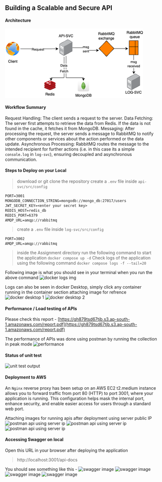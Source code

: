 ## Building a Scalable and Secure API
 #### Architecture
 ![Architecture](screenshots/arch.png)
 
#### Workflow Summary
Request Handling: The client sends a request to the server.
Data Fetching: The server first attempts to retrieve the data from Redis. If the data is not found in the cache, it fetches it from MongoDB.
Messaging: After processing the request, the server sends a message to RabbitMQ to notify other components or services about the action performed or the data update.
Asynchronous Processing: RabbitMQ routes the message to the intended recipient for further actions (i.e. in this case its a simple `console.log` in `log-svc`), ensuring decoupled and asynchronous communication.

#### Steps to Deploy on your Local
> download or git clone the repository
> create a `.env` file inside `api-svc/src/config`
```
PORT=3001
MONGODB_CONNECTION_STRING=mongodb://mongo_db:27017/users
JWT_SECRET_KEY=<enter your secret key>
REDIS_HOST=redis_db
REDIS_PORT=6379
AMQP_URL=amqp://rabbitmq
```
> create a `.env` file inside `log-svc/src/config`
```
PORT=3002
AMQP_URL=amqp://rabbitmq
```
> inside the Assignment directory run the following command to start the application
`docker compose up -d`
> Check logs of the application using the following command
`docker compose logs -f --tail=20`

Following image is what you should see in your terminal when you run the above command
 ![docker logs img](screenshots/logs)
 
 Logs can also be seen in docker Desktop, simply click any container running in the container section
 attaching image for refrence
  ![docker desktop 1](screenshots/one)
  ![docker desktop 2](screenshots/two)
   
 #### Performance / Load testing of APIs
 
 Please check this report - [https://gh879tsd67tjb.s3.ap-south-1.amazonaws.com/report.pdf](https://gh879tsd67tjb.s3.ap-south-1.amazonaws.com/report.pdf)
 
 The performance of APIs was done using postman by running the collection in peak mode
 ![performance](screenshots/perf)

 #### Status of unit test
 ![unit test output](screenshots/test)
 
 #### Deployment to AWS
 An `Nginx` reverse proxy has been setup on an AWS EC2 t2.medium instance allows you to forward traffic from port 80 (HTTP) to port 3001, where your application is running. This configuration helps mask the internal port, enhance security, and enable easier access for users through a standard web port.
 
 Attaching images for running apis after deployment using server public IP
 ![postman api using server ip](screenshots/post1)
 ![postman api using server ip](screenshots/post2)
 ![postman api using server ip](screenshots/post3)
 
 #### Accessing Swagger on local
 Open this URL in your browser after deploying the application
 > http://localhost:3001/api-docs
 
 You should see something like this -
 ![swagger image](screenshots/swagger1)
 ![swagger image](screenshots/swagger2)
 ![swagger image](screenshots/swagger3)
 ![swagger image](screenshots/swagger4)
